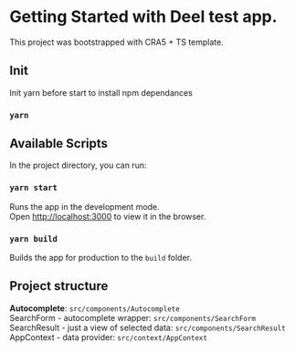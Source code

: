 # Getting Started with Deel test app.

This project was bootstrapped with CRA5 + TS template.

## Init

Init yarn before start to install npm dependances

### `yarn `
## Available Scripts

In the project directory, you can run:

### `yarn start`

Runs the app in the development mode.\
Open [http://localhost:3000](http://localhost:3000) to view it in the browser.
### `yarn build`

Builds the app for production to the `build` folder.

## Project structure

**Autocomplete**: `src/components/Autocomplete`\
SearchForm - autocomplete wrapper: `src/components/SearchForm`\
SearchResult - just a view of selected data: `src/components/SearchResult`\
AppContext - data provider: `src/context/AppContext`
